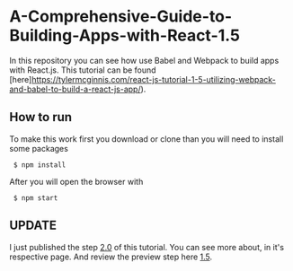# A-Comprehensive-Guide-to-Building-Apps-with-React-1.5

In this repository you can see how use Babel and Webpack to build apps with React.js. This tutorial can be found
[here]https://tylermcginnis.com/react-js-tutorial-1-5-utilizing-webpack-and-babel-to-build-a-react-js-app/).

## How to run
To make this work first you download or clone than you will need to install some packages
```
 $ npm install
```
After you will open the browser with
```
 $ npm start
```
## UPDATE

I just published the step [2.0](https://github.com/GilsonFonseca/A-Comprehensive-Guide-to-Building-Apps-with-React-2.0) of this tutorial. You can see more about, in it's respective page.
And review the preview step here [1.5](https://github.com/GilsonFonseca/A-Comprehensive-Guide-to-Building-Apps-with-React-1.5).
